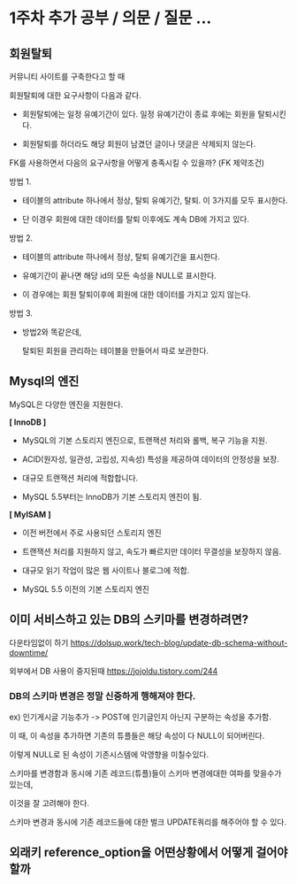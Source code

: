 # 1주차 추가 공부 / 의문 / 질문 ... 

## 회원탈퇴

커뮤니티 사이트를 구축한다고 할 때

회원탈퇴에 대한 요구사항이 다음과 같다. 

- 회원탈퇴에는 일정 유예기간이 있다. 일정 유예기간이 종료 후에는 회원을 탈퇴시킨다. 

- 회원탈퇴를 하더라도 해당 회원이 남겼던 글이나 댓글은 삭제되지 않는다.

FK를 사용하면서 다음의 요구사항을 어떻게 충족시킬 수 있을까? (FK 제약조건)

방법 1.

- 테이블의 attribute 하나에서 정상, 탈퇴 유예기간, 탈퇴. 이 3가지를 모두 표시한다.

- 단 이경우 회원에 대한 데이터를 탈퇴 이후에도 계속 DB에 가지고 있다.

방법 2.

- 테이블의 attribute 하나에서 정상, 탈퇴 유예기간을 표시한다.

- 유예기간이 끝나면 해당 id의 모든 속성을 NULL로 표시한다.

- 이 경우에는 회원 탈퇴이후에 회원에 대한 데이터를 가지고 있지 않는다.

방법 3.

- 방법2와 똑같은데, 

  탈퇴된 회원을 관리하는 테이블을 만들어서 따로 보관한다.

## Mysql의 엔진

MySQL은 다양한 엔진을 지원한다.

**[ InnoDB ]**

- MySQL의 기본 스토리지 엔진으로, 트랜잭션 처리와 롤백, 복구 기능을 지원. 

- ACID(원자성, 일관성, 고립성, 지속성) 특성을 제공하여 데이터의 안정성을 보장. 

- 대규모 트랜잭션 처리에 적합합니다.

- MySQL 5.5부터는 InnoDB가 기본 스토리지 엔진이 됨.

**[ MyISAM ]**

- 이전 버전에서 주로 사용되던 스토리지 엔진

- 트랜잭션 처리를 지원하지 않고, 속도가 빠르지만 데이터 무결성을 보장하지 않음.

- 대규모 읽기 작업이 많은 웹 사이트나 블로그에 적합.

- MySQL 5.5 이전의 기본 스토리지 엔진


## 이미 서비스하고 있는 DB의 스키마를 변경하려면?

다운타임없이 하기
https://dolsup.work/tech-blog/update-db-schema-without-downtime/

외부에서 DB 사용이 중지된때
https://jojoldu.tistory.com/244

### DB의 스키마 변경은 정말 신중하게 행해져야 한다.

ex) 인기게시글 기능추가 -> POST에 인기글인지 아닌지 구분하는 속성을 추가함.

이 때, 이 속성을 추가하면 기존의 튜플들은 해당 속성이 다 NULL이 되어버린다.

이렇게 NULL로 된 속성이 기존시스템에 악영향을 미칠수있다. 

스키마를 변경함과 동시에 기존 레코드(튜플)들이 스키마 변경에대한 여파를 맞을수가 있는데,

이것을 잘 고려해야 한다. 

스키마 변경과 동시에 기존 레코드들에 대한 벌크 UPDATE쿼리를 해주어야 할 수 있다.

## 외래키 reference_option을 어떤상황에서 어떻게 걸어야할까